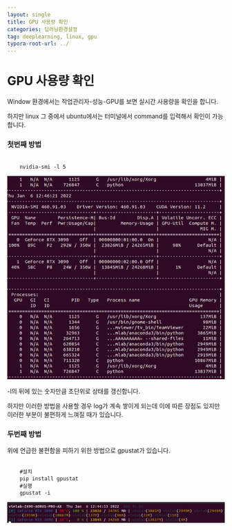 ```yaml
---
layout: single
title: GPU 사용량 확인
categories: 딥러닝환경설정
tag: deeplearning, linux, gpu
typora-root-url: ../
---
```


# GPU 사용량 확인



Window 환경에서는 작업관리자-성능-GPU를 보면 실시간 사용량을 확인을 합니다.



하지만 linux 그 중에서 ubuntu에서는 터미널에서 command를 입력해서 확인이 가능합니다.

### 첫번째 방법

<pre><code>
	nvidia-smi -l 5
</code></pre>

![post2](/images/2022-1-6-gpuresourcecheck/post2.PNG)

-l의 뒤에 있는 숫자만큼 초단위로 상태를 갱신합니다.



하지만 이러한 방법을 사용할 경우 log가 계속 쌓이게 되는데 이에 따른 장점도 있지만 이러한 부분이 불편하게 느껴질 때가 있습니다. 



### 두번째 방법

위에 언급한 불편함을 피하기 위한 방법으로 gpustat가 있습니다.

<pre><code>
    #설치
    pip install gpustat
    #실행
    gpustat -i
</code></pre>

![post1](/images/2022-1-6-gpuresourcecheck/post1.PNG)